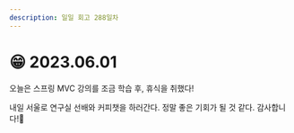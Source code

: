 ```yaml
---
description: 일일 회고 288일차
---
```


# 😁 2023.06.01

오늘은 스프링 MVC 강의를 조금 학습 후, 휴식을 취했다!

내일 서울로 연구실 선배와 커피챗을 하러간다. 정말 좋은 기회가 될 것 같다. 감사합니다!🥹
